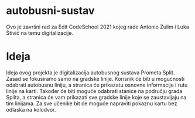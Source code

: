 # autobusni-sustav
Ovo je završni rad za Edit CodeSchool 2021 kojeg rade Antonio Zulim i Luka Štivić na temu digitalizacije.

# Ideja
Ideja ovog projekta je digitalizacija autobusnog sustava Prometa Split. Zasad se fokusiramo samo na gradske linije. Korisnik će biti u mogućnosti odabrati autobusnu liniju, a stranica će prikazatu osnovne informacije i rutu linije na karti. Također će biti moguće odabrati stanice na području grada Splita, a stranica će vam prikazati sve gradske linije koje se zaustavljaju na tim linijama. Za sve učenike bit će moguće napraviti pokaznu kartu bez odlaska na kolodvor.
